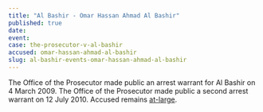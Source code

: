 ```yaml
---
title: "Al Bashir - Omar Hassan Ahmad Al Bashir"
published: true
date:
event:
case: the-prosecutor-v-al-bashir
accused: omar-hassan-ahmad-al-bashir
slug: al-bashir-events-omar-hassan-ahmad-al-bashir
---
```


The Office of the Prosecutor made public an arrest warrant for Al Bashir on 4 March 2009. The Office of the Prosecutor made public a second arrest warrant on 12 July 2010. Accused remains [at-large](http://www.theguardian.com/world/2015/apr/27/sudan-bashir-elected-majority-vote).

